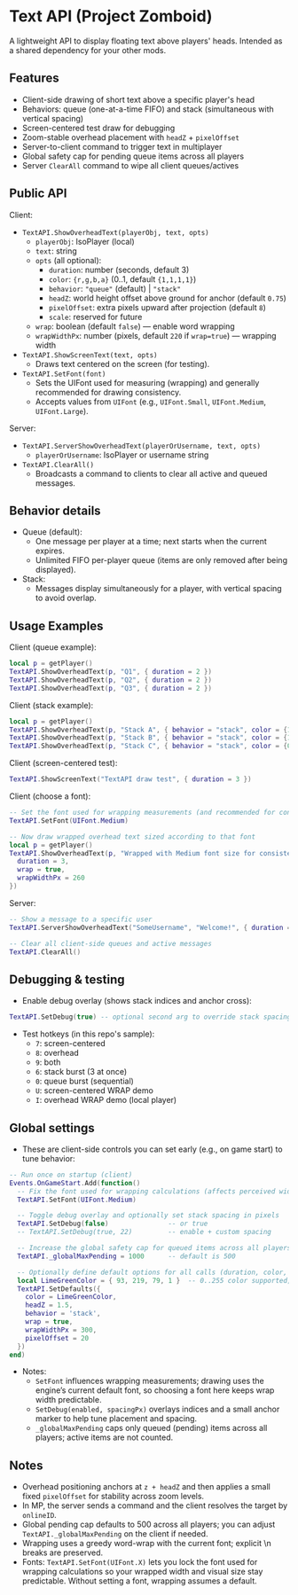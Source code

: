 # Text API (Project Zomboid)

A lightweight API to display floating text above players' heads. Intended as a shared dependency for your other mods.

## Features
- Client-side drawing of short text above a specific player's head
- Behaviors: queue (one-at-a-time FIFO) and stack (simultaneous with vertical spacing)
- Screen-centered test draw for debugging
- Zoom-stable overhead placement with `headZ` + `pixelOffset`
- Server-to-client command to trigger text in multiplayer
- Global safety cap for pending queue items across all players
- Server `ClearAll` command to wipe all client queues/actives

## Public API

Client:
- `TextAPI.ShowOverheadText(playerObj, text, opts)`
  - `playerObj`: IsoPlayer (local)
  - `text`: string
  - `opts` (all optional):
    - `duration`: number (seconds, default 3)
    - `color`: `{r,g,b,a}` (0..1, default `{1,1,1,1}`)
    - `behavior`: `"queue"` (default) | `"stack"`
    - `headZ`: world height offset above ground for anchor (default `0.75`)
    - `pixelOffset`: extra pixels upward after projection (default `8`)
    - `scale`: reserved for future
  - `wrap`: boolean (default `false`) — enable word wrapping
  - `wrapWidthPx`: number (pixels, default `220` if `wrap=true`) — wrapping width
- `TextAPI.ShowScreenText(text, opts)`
  - Draws text centered on the screen (for testing).
- `TextAPI.SetFont(font)`
  - Sets the UIFont used for measuring (wrapping) and generally recommended for drawing consistency.
  - Accepts values from `UIFont` (e.g., `UIFont.Small`, `UIFont.Medium`, `UIFont.Large`).

Server:
- `TextAPI.ServerShowOverheadText(playerOrUsername, text, opts)`
  - `playerOrUsername`: IsoPlayer or username string
- `TextAPI.ClearAll()`
  - Broadcasts a command to clients to clear all active and queued messages.

## Behavior details
- Queue (default):
  - One message per player at a time; next starts when the current expires.
  - Unlimited FIFO per-player queue (items are only removed after being displayed).
- Stack:
  - Messages display simultaneously for a player, with vertical spacing to avoid overlap.

## Usage Examples

Client (queue example):
```lua
local p = getPlayer()
TextAPI.ShowOverheadText(p, "Q1", { duration = 2 })
TextAPI.ShowOverheadText(p, "Q2", { duration = 2 })
TextAPI.ShowOverheadText(p, "Q3", { duration = 2 })
```

Client (stack example):
```lua
local p = getPlayer()
TextAPI.ShowOverheadText(p, "Stack A", { behavior = "stack", color = {1,1,1,1} })
TextAPI.ShowOverheadText(p, "Stack B", { behavior = "stack", color = {1,0.8,0.2,1} })
TextAPI.ShowOverheadText(p, "Stack C", { behavior = "stack", color = {0.2,0.9,1.0,1} })
```

Client (screen-centered test):
```lua
TextAPI.ShowScreenText("TextAPI draw test", { duration = 3 })
```

Client (choose a font):
```lua
-- Set the font used for wrapping measurements (and recommended for consistent visuals)
TextAPI.SetFont(UIFont.Medium)

-- Now draw wrapped overhead text sized according to that font
local p = getPlayer()
TextAPI.ShowOverheadText(p, "Wrapped with Medium font size for consistency.", {
  duration = 3,
  wrap = true,
  wrapWidthPx = 260
})
```

Server:
```lua
-- Show a message to a specific user
TextAPI.ServerShowOverheadText("SomeUsername", "Welcome!", { duration = 5 })

-- Clear all client-side queues and active messages
TextAPI.ClearAll()
```

## Debugging & testing
- Enable debug overlay (shows stack indices and anchor cross):
```lua
TextAPI.SetDebug(true) -- optional second arg to override stack spacing: TextAPI.SetDebug(true, 24)
```
- Test hotkeys (in this repo's sample):
  - `7`: screen-centered
  - `8`: overhead
  - `9`: both
  - `6`: stack burst (3 at once)
  - `0`: queue burst (sequential)
  - `U`: screen-centered WRAP demo
  - `I`: overhead WRAP demo (local player)

## Global settings
- These are client-side controls you can set early (e.g., on game start) to tune behavior:

```lua
-- Run once on startup (client)
Events.OnGameStart.Add(function()
  -- Fix the font used for wrapping calculations (affects perceived width/line breaks)
  TextAPI.SetFont(UIFont.Medium)

  -- Toggle debug overlay and optionally set stack spacing in pixels
  TextAPI.SetDebug(false)               -- or true
  -- TextAPI.SetDebug(true, 22)         -- enable + custom spacing

  -- Increase the global safety cap for queued items across all players
  TextAPI._globalMaxPending = 1000      -- default is 500

  -- Optionally define default options for all calls (duration, color, behavior, etc.)
  local LimeGreenColor = { 93, 219, 79, 1 }  -- 0..255 color supported; alpha 0..1
  TextAPI.SetDefaults({
    color = LimeGreenColor,
    headZ = 1.5,
    behavior = 'stack',
    wrap = true,
    wrapWidthPx = 300,
    pixelOffset = 20
  })
end)
```

- Notes:
  - `SetFont` influences wrapping measurements; drawing uses the engine’s current default font, so choosing a font here keeps wrap width predictable.
  - `SetDebug(enabled, spacingPx)` overlays indices and a small anchor marker to help tune placement and spacing.
  - `_globalMaxPending` caps only queued (pending) items across all players; active items are not counted.

## Notes
- Overhead positioning anchors at `z + headZ` and then applies a small fixed `pixelOffset` for stability across zoom levels.
- In MP, the server sends a command and the client resolves the target by `onlineID`.
- Global pending cap defaults to 500 across all players; you can adjust `TextAPI._globalMaxPending` on the client if needed.
- Wrapping uses a greedy word-wrap with the current font; explicit \n breaks are preserved.
- Fonts: `TextAPI.SetFont(UIFont.X)` lets you lock the font used for wrapping calculations so your wrapped width and visual size stay predictable. Without setting a font, wrapping assumes a default.
